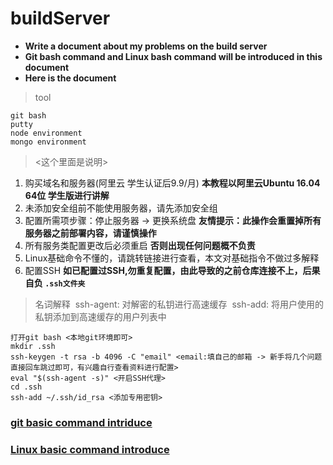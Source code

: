 # buildServer
* **Write a document about my problems on the build server**   
* **Git bash command and Linux bash command will be introduced in this document**   
* **Here is the document**   
> tool
```
git bash
putty
node environment
mongo environment
```
> <这个里面是说明>
1. 购买域名和服务器(阿里云 学生认证后9.9/月) **本教程以阿里云Ubuntu 16.04 64位 学生版进行讲解**
2. 未添加安全组前不能使用服务器，请先添加安全组
3. 配置所需项步骤：停止服务器 -> 更换系统盘 **友情提示：此操作会重置掉所有服务器之前部署内容，请谨慎操作**
4. 所有服务类配置更改后必须重启 **否则出现任何问题概不负责**
5. Linux基础命令不懂的，请跳转链接进行查看，本文对基础指令不做过多解释
6. 配置SSH **如已配置过SSH,勿重复配置，由此导致的之前仓库连接不上，后果自负 `.ssh文件夹`**
> 名词解释
  ssh-agent: 对解密的私钥进行高速缓存
  ssh-add:   将用户使用的私钥添加到高速缓存的用户列表中
```
打开git bash <本地git环境即可>
mkdir .ssh
ssh-keygen -t rsa -b 4096 -C "email" <email:填自己的邮箱 -> 新手将几个问题直接回车跳过即可，有兴趣自行查看资料进行配置>
eval "$(ssh-agent -s)" <开启SSH代理>
cd .ssh
ssh-add ~/.ssh/id_rsa <添加专用密钥>
```
### [git basic command intriduce](https://github.com/ajun568/git_basic_command)
### [Linux basic command introduce](https://github.com/ajun568/linux_basic_command)
